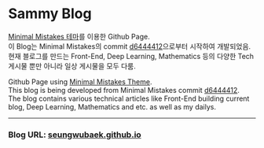 # Sammy Blog

[Minimal Mistakes 테마](https://github.com/mmistakes/minimal-mistakes)를 이용한 Github Page.<br/>
이 Blog는 Minimal Mistakes의 commit [d6444412](https://github.com/mmistakes/minimal-mistakes/commit/d6444412c63aea5e47241ef536509fb1bfef4830)으로부터 시작하여 개발되었음.<br/>
현재 블로그를 만드는 Front-End, Deep Learning, Mathematics 등의 다양한 Tech 게시물 뿐만 아니라 일상 게시물을 모두 다룸.

Github Page using [Minimal Mistakes Theme](https://github.com/mmistakes/minimal-mistakes).<br/>
This blog is being developed from Minimal Mistakes commit [d6444412](https://github.com/mmistakes/minimal-mistakes/commit/d6444412c63aea5e47241ef536509fb1bfef4830).<br/>
The blog contains various technical articles like Front-End building current blog, Deep Learning, Mathematics and etc. as well as my dailys.

---

### Blog URL: [seungwubaek.github.io](https://seungwubaek.github.io/)
